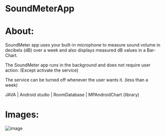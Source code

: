 # SoundMeterApp

# About:

 SoundMeter app uses your built-in microphone to measure sound volume in decibels (dB) over a week and also displays measured dB values in a Bar-Chart.
 
 The SoundMeter app runs in the background and does not require user action. (Except activate the service)
 
 The service can be turned off whenever the user wants it. (less than a week)
 
 JAVA | Android studio | RoomDatabase | MPAndroidChart (library)

# Images:

![image](https://user-images.githubusercontent.com/70342090/123952019-1b455e80-d9ae-11eb-9fe2-f87f1e5c5c09.png)



